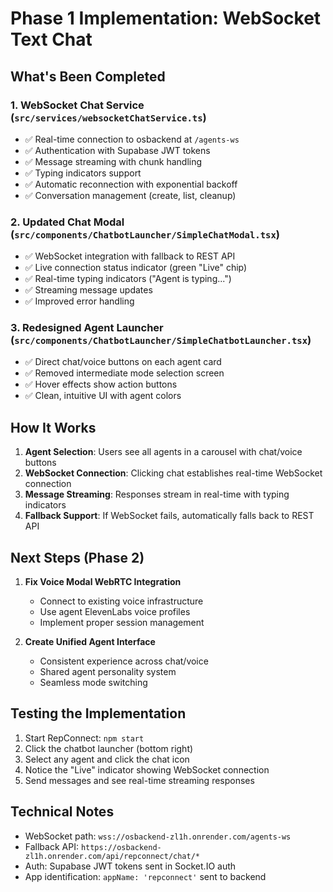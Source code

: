 # Phase 1 Implementation: WebSocket Text Chat

## What's Been Completed

### 1. WebSocket Chat Service (`src/services/websocketChatService.ts`)

- ✅ Real-time connection to osbackend at `/agents-ws`
- ✅ Authentication with Supabase JWT tokens
- ✅ Message streaming with chunk handling
- ✅ Typing indicators support
- ✅ Automatic reconnection with exponential backoff
- ✅ Conversation management (create, list, cleanup)

### 2. Updated Chat Modal (`src/components/ChatbotLauncher/SimpleChatModal.tsx`)

- ✅ WebSocket integration with fallback to REST API
- ✅ Live connection status indicator (green "Live" chip)
- ✅ Real-time typing indicators ("Agent is typing...")
- ✅ Streaming message updates
- ✅ Improved error handling

### 3. Redesigned Agent Launcher (`src/components/ChatbotLauncher/SimpleChatbotLauncher.tsx`)

- ✅ Direct chat/voice buttons on each agent card
- ✅ Removed intermediate mode selection screen
- ✅ Hover effects show action buttons
- ✅ Clean, intuitive UI with agent colors

## How It Works

1. **Agent Selection**: Users see all agents in a carousel with chat/voice buttons
2. **WebSocket Connection**: Clicking chat establishes real-time WebSocket connection
3. **Message Streaming**: Responses stream in real-time with typing indicators
4. **Fallback Support**: If WebSocket fails, automatically falls back to REST API

## Next Steps (Phase 2)

1. **Fix Voice Modal WebRTC Integration**
   - Connect to existing voice infrastructure
   - Use agent ElevenLabs voice profiles
   - Implement proper session management

2. **Create Unified Agent Interface**
   - Consistent experience across chat/voice
   - Shared agent personality system
   - Seamless mode switching

## Testing the Implementation

1. Start RepConnect: `npm start`
2. Click the chatbot launcher (bottom right)
3. Select any agent and click the chat icon
4. Notice the "Live" indicator showing WebSocket connection
5. Send messages and see real-time streaming responses

## Technical Notes

- WebSocket path: `wss://osbackend-zl1h.onrender.com/agents-ws`
- Fallback API: `https://osbackend-zl1h.onrender.com/api/repconnect/chat/*`
- Auth: Supabase JWT tokens sent in Socket.IO auth
- App identification: `appName: 'repconnect'` sent to backend
